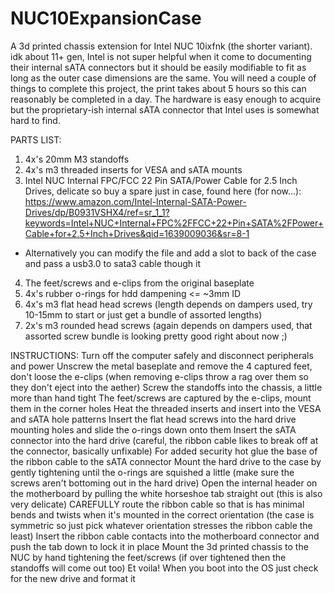 # NUC10ExpansionCase
A 3d printed chassis extension for Intel NUC 10ixfnk (the shorter variant).
idk about 11+ gen, Intel is not super helpful when it come to documenting their internal sATA connectors but
it should be easily modifiable to fit as long as the outer case dimensions are the same.
You will need a couple of things to complete this project, the print takes about 5 hours so this can reasonably be completed in a day.
The hardware is easy enough to acquire but the proprietary-ish internal sATA connector that Intel uses is somewhat hard to find.

PARTS LIST:
1. 4x's 20mm M3 standoffs
2. 4x's m3 threaded inserts for VESA and sATA mounts
3. Intel NUC Internal FPC/FCC 22 Pin SATA/Power Cable for 2.5 Inch Drives, delicate so buy a spare just in case, found here (for now...): https://www.amazon.com/Intel-Internal-SATA-Power-Drives/dp/B0931VSHX4/ref=sr_1_1?keywords=Intel+NUC+Internal+FPC%2FFCC+22+Pin+SATA%2FPower+Cable+for+2.5+Inch+Drives&qid=1639009036&sr=8-1
  - Alternatively you can modify the file and add a slot to back of the case and pass a usb3.0 to sata3 cable though it
4. The feet/screws and e-clips from the original baseplate
5. 4x's rubber o-rings for hdd dampening <= ~3mm ID
6. 4x's m3 flat head head screws (length depends on dampers used, try 10-15mm to start or just get a bundle of assorted lengths)
7. 2x's m3 rounded head screws (again depends on dampers used, that assorted screw bundle is looking pretty good right about now ;)

INSTRUCTIONS:
Turn off the computer safely and disconnect peripherals and power
Unscrew the metal baseplate and remove the 4 captured feet, don't loose the e-clips (when removing e-clips throw a rag over them so they don't eject into the aether)
Screw the standoffs into the chassis, a little more than hand tight
The feet/screws are captured by the e-clips, mount them in the corner holes
Heat the threaded inserts and insert into the VESA and sATA hole patterns
Insert the flat head screws into the hard drive mounting holes and slide the o-rings down onto them
Insert the sATA connector into the hard drive (careful, the ribbon cable likes to break off at the connector, basically unfixable)
For added security hot glue the base of the ribbon cable to the sATA connector
Mount the hard drive to the case by gently tightening until the o-rings are squished a little (make sure the screws aren't bottoming out in the hard drive)
Open the internal header on the motherboard by pulling the white horseshoe tab straight out (this is also very delicate)
CAREFULLY route the ribbon cable so that is has minimal bends and twists when it's mounted in the correct orientation (the case is symmetric so just pick whatever orientation stresses the ribbon cable the least)
Insert the ribbon cable contacts into the motherboard connector and push the tab down to lock it in place
Mount the 3d printed chassis to the NUC by hand tightening the feet/screws (if over tightened then the standoffs will come out too)
Et voila! When you boot into the OS just check for the new drive and format it

